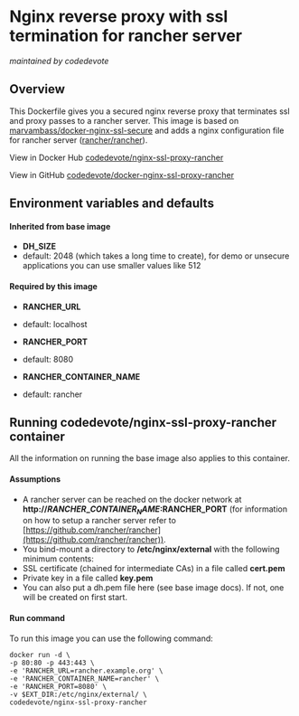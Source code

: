 # Nginx reverse proxy with ssl termination for rancher server
_maintained by codedevote_

## Overview
This Dockerfile gives you a secured nginx reverse proxy that terminates ssl and proxy passes to a rancher server.
This image is based on [marvambass/docker-nginx-ssl-secure](https://github.com/MarvAmBass/docker-nginx-ssl-secure) and adds a nginx configuration file for rancher server ([rancher/rancher](https://github.com/rancher/rancher)).

View in Docker Hub [codedevote/nginx-ssl-proxy-rancher](https://hub.docker.com/r/codedevote/nginx-ssl-proxy-rancher/)

View in GitHub [codedevote/docker-nginx-ssl-proxy-rancher](https://github.com/codedevote/docker-nginx-ssl-proxy-rancher)

## Environment variables and defaults

#### Inherited from base image
* __DH\_SIZE__
 * default: 2048 (which takes a long time to create), for demo or unsecure applications you can use smaller values like 512

#### Required by this image
* __RANCHER\_URL__
 * default: localhost
 
* __RANCHER\_PORT__
 * default: 8080

* __RANCHER\_CONTAINER_NAME__
 * default: rancher

 
## Running codedevote/nginx-ssl-proxy-rancher container
All the information on running the base image also applies to this container. 

#### Assumptions
* A rancher server can be reached on the docker network at __http://$RANCHER\_CONTAINER_NAME:$RANCHER\_PORT__ (for information on how to setup a rancher server refer to [https://github.com/rancher/rancher](https://github.com/rancher/rancher)).
* You bind-mount a directory to __/etc/nginx/external__ with the following minimum contents:
 * SSL certificate (chained for intermediate CAs) in a file called __cert.pem__
 * Private key in a file called __key.pem__
 * You can also put a dh.pem file here (see base image docs). If not, one will be created on first start.

#### Run command
To run this image you can use the following command:

    docker run -d \
    -p 80:80 -p 443:443 \
    -e 'RANCHER_URL=rancher.example.org' \
    -e 'RANCHER_CONTAINER_NAME=rancher' \
    -e 'RANCHER_PORT=8080' \
    -v $EXT_DIR:/etc/nginx/external/ \
    codedevote/nginx-ssl-proxy-rancher


